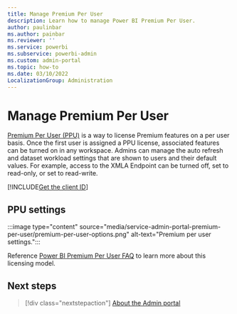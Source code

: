 ```yaml
---
title: Manage Premium Per User
description: Learn how to manage Power BI Premium Per User.
author: paulinbar
ms.author: painbar
ms.reviewer: ''
ms.service: powerbi
ms.subservice: powerbi-admin
ms.custom: admin-portal
ms.topic: how-to
ms.date: 03/10/2022
LocalizationGroup: Administration
---
```


# Manage Premium Per User

[Premium Per User (PPU)](../enterprise/service-premium-per-user-faq.yml) is a way to license Premium features on a per user basis. Once the first user is assigned a PPU license, associated features can be turned on in any workspace. Admins can manage the auto refresh and dataset workload settings that are shown to users and their default values. For example, access to the XMLA Endpoint can be turned off, set to read-only, or set to read-write.

[!INCLUDE[Get the client ID](../../includes/embed-tutorial-client-id.md)]

## PPU settings

   :::image type="content" source="media/service-admin-portal-premium-per-user/premium-per-user-options.png" alt-text="Premium per user settings.":::

Reference [Power BI Premium Per User FAQ](../enterprise/service-premium-per-user-faq.yml) to learn more about this licensing model.

## Next steps

>[!div class="nextstepaction"]
>[About the Admin portal](service-admin-portal.md)
